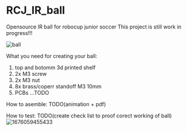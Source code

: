 
# RCJ_IR_ball
Opensource IR ball for robocup junior soccer
This project is still work in progress!!! 

![ball](https://user-images.githubusercontent.com/44644846/218197888-c3d92154-a12a-4497-98c9-b9f257484591.png)

What you need for creating your ball:
1. top and botomm 3d printed shelf
2. 2x M3 screw
3. 2x M3 nut
4. 8x brass/coperr standoff M3 10mm
5. PCBs
...TODO

How to asemble:
TODO(animation + pdf)

How to test:
TODO(create check list to proof corect working of ball)
![1676059455433](https://user-images.githubusercontent.com/44644846/218199909-0faff625-584b-4579-9111-4d693d9fabec.jpg)
